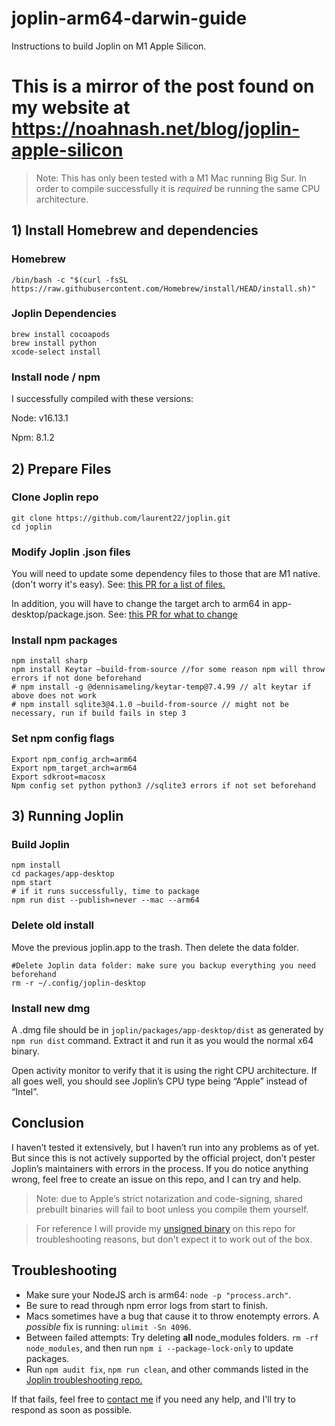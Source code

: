 # joplin-arm64-darwin-guide
Instructions to build Joplin on M1 Apple Silicon.
# This is a mirror of the post found on my website at https://noahnash.net/blog/joplin-apple-silicon

> Note: This has only been tested with a M1 Mac running Big Sur. In order to compile successfully it is *required* be running the same CPU architecture.

## 1) Install Homebrew and dependencies

### Homebrew

`/bin/bash -c "$(curl -fsSL https://raw.githubusercontent.com/Homebrew/install/HEAD/install.sh)"`

### Joplin Dependencies

```
brew install cocoapods
brew install python
xcode-select install
```

### Install node / npm

I successfully compiled with these versions:

Node: v16.13.1

Npm: 8.1.2

## 2) Prepare Files

### Clone Joplin repo

```
git clone https://github.com/laurent22/joplin.git 
cd joplin
```

### Modify Joplin .json files

You will need to update some dependency files to those that are M1 native. (don't worry it's easy). See: [this PR for a list of files.](https://github.com/laurent22/joplin/pull/5598)

In addition, you will have to change the target arch to arm64 in app-desktop/package.json. See: [this PR for what to change](https://github.com/laurent22/joplin/pull/5537)

### Install npm packages

```
npm install sharp
npm install Keytar —build-from-source //for some reason npm will throw errors if not done beforehand
# npm install -g @dennisameling/keytar-temp@7.4.99 // alt keytar if above does not work
# npm install sqlite3@4.1.0 —build-from-source // might not be necessary, run if build fails in step 3
```

### Set npm config flags

```
Export npm_config_arch=arm64
Export npm_target_arch=arm64
Export sdkroot=macosx
Npm config set python python3 //sqlite3 errors if not set beforehand
```

## 3) Running Joplin

### Build Joplin

```
npm install
cd packages/app-desktop
npm start 
# if it runs successfully, time to package
npm run dist --publish=never --mac --arm64
```

### Delete old install

Move the previous joplin.app to the trash. Then delete the data folder.

```
#Delete Joplin data folder: make sure you backup everything you need beforehand
rm -r ~/.config/joplin-desktop
```

### Install new dmg

A .dmg file should be in `joplin/packages/app-desktop/dist` as generated by `npm run dist` command. Extract it and run it as you would the normal x64 binary.

Open activity monitor to verify that it is using the right CPU architecture. If all goes well, you should see Joplin’s CPU type being “Apple” instead of “Intel”.

## Conclusion


I haven’t tested it extensively, but I haven’t run into any problems as of yet. But since this is not actively supported by the official project, don’t pester Joplin’s maintainers with errors in the process. If you do notice anything wrong, feel free to create an issue on this repo, and I can try and help.

> Note: due to Apple’s strict notarization and code-signing, shared prebuilt binaries will fail to boot unless you compile them yourself.

> For reference I will provide my [unsigned binary](https://github.com/noah-nash/joplin-arm64-darwin-guide/releases) on this repo for troubleshooting reasons, but don't expect it to work out of the box.

## Troubleshooting
- Make sure your NodeJS arch is arm64: `node -p "process.arch"`.
- Be sure to read through npm error logs from start to finish.
- Macs sometimes have a bug that cause it to throw enotempty errors. A *possible* fix is running: `ulimit -Sn 4096`.
- Between failed attempts: Try deleting **all** node_modules folders. `rm -rf node_modules`, and then run `npm i --package-lock-only` to update packages.
- Run `npm audit fix`,  `npm run clean`, and other commands listed in the [Joplin troubleshooting repo.](https://github.com/laurent22/joplin/blob/dev/readme/build_troubleshooting.md)

If that fails, feel free to [contact me](https:noahnash.net/contact) if you need any help, and I'll try to respond as soon as possible.


